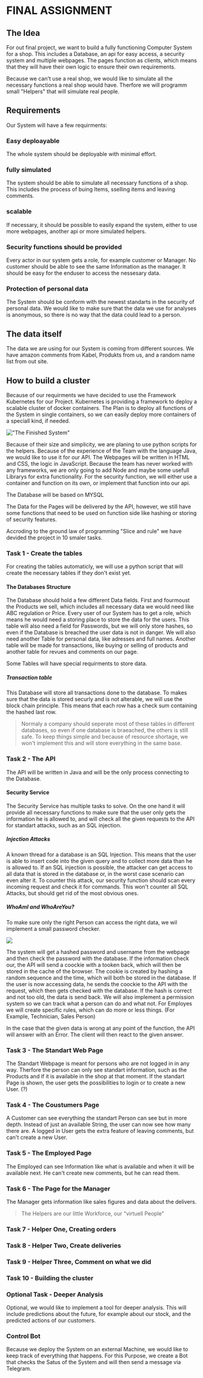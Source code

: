 # FINAL ASSIGNMENT

## The Idea
For out final project, we want to build a fully functioning Computer System for a shop. This includes a Database, an api for easy access, a security system and multiple webpages. The pages function as clients, which means that they will have their own logic to ensure their own requirements. 

Because we can't use a real shop, we would like to simulate all the necessary functions a real shop would have. Therfore we will programm small "Helpers" that will simulate real people.

## Requirements
Our System will have a few requirments:

### Easy deploayable
The whole system should be deployable with minimal effort. 
### fully simulated
The system should be able to simulate all necessary functions of a shop. This includes the process of buing Items, sselling items and leaving comments.
### scalable
If necessary, it should be possible to easily expand the system, either to use more webpages, another api or more simulated helpers. 
### Security functions should be provided
Every actor in our system gets a role, for example customer or Manager. No customer should be able to see the same Information as the manager. 
It should be easy for the enduser to access the nessesary data.

### Protection of personal data
The System should be conform with the newest standarts in the security of personal data. We would like to make sure that the data we use for analyses is anonymous, so there is no way that the data could lead to a person.

## The data itself
The data we are using for our System is coming from different sources. We have amazon comments from Kabel, Produkts from us, and a random name list from out site.  

## How to build a cluster
Because of our requirments we have decided to use the Framework Kubernetes for our Project. Kubernetes is providing a framework to deploy a scalable cluster of docker containers. 
The Plan is to deploy all functions of the System in single containers, so we can easily deploy more containers of a speciall kind, if needed.

!["The Finished System"](./img/Diagram.png)

Because of their size and simplicity, we are planing to use python scripts for the helpers. 
Because of the experience of the Team with the language Java, we would like to use it for our API. 
The Webpages will be written in HTML and CSS, the logic in JavaScript. Because the team has never worked with any frameworks, we are only going to add Node and maybe some usefull Librarys for extra functionality. For the security function, we will either use a container and function on its own, or implement that function into our api.

The Database will be based on MYSQL

The Data for the Pages will be delivered by the API, however, we still have some functions that need to be used on function side like hashing or storing of security features.



Accroding to the ground law of programming "Slice and rule" we have devided the project in 10 smaler tasks. 

### Task 1 - Create the tables
For creating the tables automaticly, we will use a python script that will create the necessary tables if they don't exist yet. 

#### The Databases Structure
The Database should hold a few different Data fields. 
First and fourmoust the Products we sell, which includes all necessary data we would need like ABC regulation or Price.
Every user of our System has to get a role, which means he would need a storing place to store the data for the users. This table will also need a field for Passwords, but we will only store hashes, so even if the Database is breached the user data is not in danger. We will also need another Table for personal data, like adresses and full names. 
Another table will be made for transactions, like buying or selling of products and another table for revues and comments on our page. 

Some Tables will have special requirments to store data. 

##### Transaction table
This Database will store all transactions done to the database. To makes sure that the data is stored securly and is not alterable, we will use the block chain principle. 
This means that each row has a check sum containing the hashed last row. 



> Normaly a company should seperate most of these tables in different databases, so even if one database is braeached, the others is still safe. To keep things simple and because of resource shortage, we won't implement this and will store everything in the same base. 

### Task 2 - The API
The API will be written in Java and will be the only process connecting to the Database. 

#### Security Service
The Security Service has multiple tasks to solve. On the one hand it will provide all necessary functions to make sure that the user only gets the information he is allowed to, and will check all the given requests to the API for standart attacks, such as an SQL injection. 

##### Injection Attacks
A known thread for a database is an SQL Injection. This means that the user is able to insert code into the given query and to collect more data than he is allowed to. If an SQL injection is possible, the attacker can get access to all data that is stored in the database or, in the worst case scenario can even alter it.
To counter this attack, our security function should scan every incoming request and check it for commands. This won't counter all SQL Attacks, but should get rid of the most obvious ones.

##### WhoAmI and WhoAreYou?
To make sure only the right Person can access the right data, we wil implement a small password checker. 

![](img/Security.png)

The system will get a hashed password and username from the webpage and then check the password with the database. If the information check our, the API will send a coockie with a tooken back, which will then be stored in the cache of the browser. The cookie is created by hashing a random sequence and the time, which will both be stored in the database. 
If the user is now accessing data, he sends the coockie to the API with the request, which then gets checked with the database. If the hash is correct and not too old, the data is send back. We will also implement a permission system so we can track what a person can do and what not. For Employes we will create specific rules, which can do more or less things. (For Example, Technician, Sales Person)

In the case that the given data is wrong at any point of the function, the API will answer with an Error. The client will then react to the given answer.
### Task 3 - The Standart Web Page
The Standart Webpage is meant for persons who are not logged in in any way. Therfore the person can only see standart information, such as the Products and if it is available in the shop at that moment. 
If the standart Page is shown, the user gets the possibilities to login or to create a new User. (?)

### Task 4 - The Coustumers Page
A Customer can see everything the standart Person can see but in more depth. Instead of just an available String, the user can now see how many there are. A logged in User gets the extra feature of leaving comments, but can't create a new User. 

### Task 5 - The Employed Page
The Employed can see Information like what is available and when it will be available next. He can't create new comments, but he can read them.

### Task 6 - The Page for the Manager
The Manager gets information like sales figures and data about the delivers.  


> The Helpers are our little Workforce, our "virtuell People"

### Task 7 - Helper One, Creating orders

### Task 8 - Helper Two, Create deliveries

### Task 9 - Helper Three, Comment on what we did

### Task 10 - Building the cluster

### Optional Task - Deeper Analysis
Optional, we would like to implement a tool for deeper analysis. 
This will include predictions about the future, for example  about our stock, and the predicted actions of our customers. 

###  Control Bot 
Because we deploy the System on an external Machine, we would like to keep track of everything that happens. For this Purpose, we create a Bot that checks the Satus of the System and will then send a message via Telegram. 
